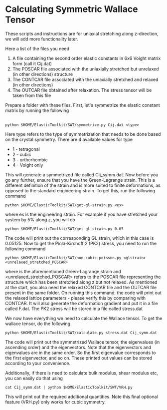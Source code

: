 # Calculating Symmetric Wallace Tensor

These scripts and instructions are for uniaxial stretching along z-direction, we will add more functionality later.

Here a list of the files you need
<ol>
  <li> A file containing the second order elastic constants in 6x6 Voight matrix form (call it Cij.dat) </li>
  <li> The POSCAR file associated with the uniaxially stretched but unrelaxed (in other directions) structure </li>
  <li> The CONTCAR file associated with the uniaxially stretched and relaxed (in other directions) </li>
  <li> The OUTCAR file obtained after relaxation. The stress tensor will be taken from this file </li>
</ol>
Prepare a folder with these files. First, let's symmetrize the elastic constant matrix by running the following <br>
<br>

```
python $HOME/ElasticToolkit/SWT/symmetrize.py Cij.dat <type>
```
Here type refers to the type of symmetrization that needs to be done based on the crystal symmetry. There are 4 available values for type
<ul>
  <li> 1 - tetragonal
  <li> 2 - cubic </li>
  <li> 3 - orthorhombic </li>
  <li> 4 - Voight only </li>
</ul>

This will generate a symmetrized file called Cij_symm.dat. Now before you go any further, ensure that you have the Green-Lagrange strain. This is a different definition of the strain and is more suited to finite deformations, as opposed to the standard engineering strain. To get this, run the following command

```
python $HOME/ElasticToolkit/SWT/get-gl-strain.py <es>
```

where es is the engineering strain. For example if you have stretched your system by 5% along z, you will do

```
python $HOME/ElasticToolkit/SWT/get-gl-strain.py 0.05
```

The code will print out the corresponding GL strain, which in this case is 0.05125.
Now to get the Piola-Kirchoff 2 (PK2) stress, you need to run the following command

```
python $HOME/ElasticToolkit/SWT/non-cubic-poisson.py <glstrain> <unrelaxed_stretched_POSCAR>
```

where <glstrain> is the aforementioned Green-Lagrange strain and <unrelaxed_stretched_POSCAR> refers to the POSCAR file representing the structure which has been stretched along z but not relaxed. As mentioned at the start, you also need the relaxed CONTCAR file and the OUTCAR file present in the same folder. On running this command, the code will print out the relaxed lattice parameters - please verify this by comparing with CONTCAR. It will also generate the deformation gradient and put it in a file called F.dat. The PK2 stress will be stored in a file called stress.dat

We now have everything we need to calculate the Wallace tensor. To get the wallace tensor, do the following
```
python $HOME/ElasticToolkit/SWT/calculate.py stress.dat Cij_symm.dat
```

The code will print out the symmetrized Wallace tensor, the eigenvalues (in ascending order) and the eigenvectors. Note that the eigenvectors and eigenvalues are in the same order. So the first eigenvalue corresponds to the first eigenvector, and so on. These printed out values can be stored according to your convenience.

Additionally, if there is need to calculate bulk modulus, shear modulus etc, you can easily do that using
```
cat Cij_symm.dat | python $HOME/ElasticToolkit/SWT/VRH.py
```
This will print out the required additional quantities. Note this final optional feature (VRH.py) only works for cubic symmetry.
